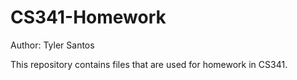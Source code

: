 # CS341-Homework
Author: Tyler Santos

This repository contains files that are used for homework in CS341.
